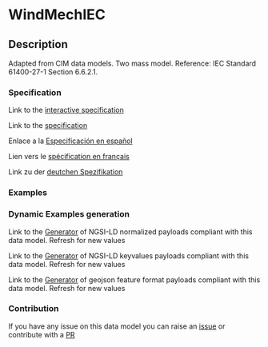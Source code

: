 # WindMechIEC

## Description 

Adapted from CIM data models. Two mass model.  Reference: IEC Standard 61400-27-1 Section 6.6.2.1.
### Specification

Link to the [interactive specification](https://swagger.lab.fiware.org/?url=https://github.com/smart-data-models/dataModel.EnergyCIM/blob/master/WindMechIEC/swagger.yaml)

Link to the [specification](https://github.com/smart-data-models/dataModel.EnergyCIM/blob/master/WindMechIEC/doc/spec.md)

Enlace a la [Especificación en español](https://github.com/smart-data-models/dataModel.EnergyCIM/blob/master/WindMechIEC/doc/spec_ES.md)

Lien vers le [spécification en français](https://github.com/smart-data-models/dataModel.EnergyCIM/blob/master/WindMechIEC/doc/spec_FR.md)

Link zu der [deutchen Spezifikation](https://github.com/smart-data-models/dataModel.EnergyCIM/blob/master/WindMechIEC/doc/spec_DE.md)
### Examples
### Dynamic Examples generation

Link to the [Generator](https://smartdatamodels.org/extra/ngsi-ld_generator_v0.92.php?schemaUrl=https://raw.githubusercontent.com/smart-data-models/dataModel.EnergyCIM/master/WindMechIEC/schema.json&email=info@smartdatamodels.org) of NGSI-LD normalized payloads compliant with this data model. Refresh for new values

Link to the [Generator](https://smartdatamodels.org/extra/ngsi-ld_generator_keyvalues_v0.92.php?schemaUrl=https://raw.githubusercontent.com/smart-data-models/dataModel.EnergyCIM/master/WindMechIEC/schema.json&email=info@smartdatamodels.org) of NGSI-LD keyvalues payloads compliant with this data model. Refresh for new values

Link to the [Generator](https://smartdatamodels.org/extra/geojson_features_generator_v1.0.php?schemaUrl=https://raw.githubusercontent.com/smart-data-models/dataModel.EnergyCIM/master/WindMechIEC/schema.json&email=info@smartdatamodels.org) of geojson feature format payloads compliant with this data model. Refresh for new values
### Contribution

 If you have any issue on this data model you can raise an [issue](https://github.com/smart-data-models/dataModel.EnergyCIM/issues)  or contribute with a [PR](https://github.com/smart-data-models/dataModel.EnergyCIM/pulls)